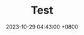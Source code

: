 ---
title: Test
date: 2023-10-29 04:43:00 +0800
categories: [TOP_CATEGORIE, SUB_CATEGORIE]
tags: [TAG]     # TAG names should always be lowercase
---